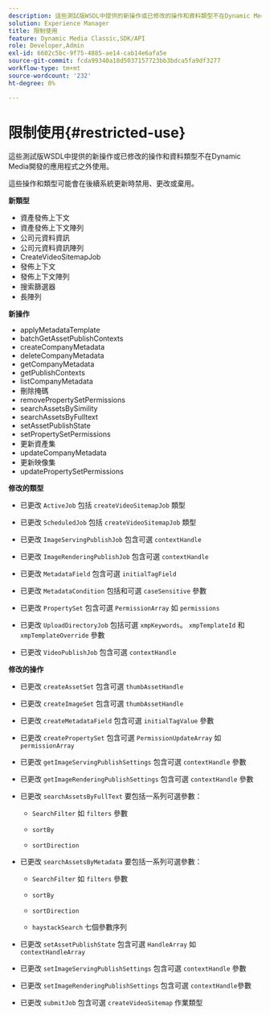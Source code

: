 ```yaml
---
description: 這些測試版WSDL中提供的新操作或已修改的操作和資料類型不在Dynamic Media開發的應用程式之外使用。
solution: Experience Manager
title: 限制使用
feature: Dynamic Media Classic,SDK/API
role: Developer,Admin
exl-id: 6602c5bc-9f75-4885-ae14-cab14e6afa5e
source-git-commit: fcda99340a18d5037157723bb3bdca5fa9df3277
workflow-type: tm+mt
source-wordcount: '232'
ht-degree: 0%

---
```


# 限制使用{#restricted-use}

這些測試版WSDL中提供的新操作或已修改的操作和資料類型不在Dynamic Media開發的應用程式之外使用。

這些操作和類型可能會在後續系統更新時禁用、更改或棄用。

**新類型**

* 資產發佈上下文
* 資產發佈上下文陣列
* 公司元資料資訊
* 公司元資料資訊陣列
* CreateVideoSitemapJob
* 發佈上下文
* 發佈上下文陣列
* 搜索篩選器
* 長陣列

**新操作**

* applyMetadataTemplate
* batchGetAssetPublishContexts
* createCompanyMetadata
* deleteCompanyMetadata
* getCompanyMetadata
* getPublishContexts
* listCompanyMetadata
* 刪除掩碼
* removePropertySetPermissions
* searchAssetsBySimility
* searchAssetsByFulltext
* setAssetPublishState
* setPropertySetPermissions
* 更新資產集
* updateCompanyMetadata
* 更新映像集
* updatePropertySetPermissions

**修改的類型**

* 已更改 `ActiveJob` 包括 `createVideoSitemapJob` 類型

* 已更改 `ScheduledJob` 包括 `createVideoSitemapJob` 類型

* 已更改 `ImageServingPublishJob` 包含可選 `contextHandle`

* 已更改 `ImageRenderingPublishJob` 包含可選 `contextHandle`

* 已更改 `MetadataField` 包含可選 `initialTagField`

* 已更改 `MetadataCondition` 包括和可選 `caseSensitive` 參數

* 已更改 `PropertySet` 包含可選 `PermissionArray` 如 `permissions`

* 已更改 `UploadDirectoryJob` 包括可選 `xmpKeywords`。 `xmpTemplateId` 和 `xmpTemplateOverride` 參數

* 已更改 `VideoPublishJob` 包含可選 `contextHandle`

**修改的操作**

* 已更改 `createAssetSet` 包含可選 `thumbAssetHandle`

* 已更改 `createImageSet` 包含可選 `thumbAssetHandle`

* 已更改 `createMetadataField` 包含可選 `initialTagValue` 參數

* 已更改 `createPropertySet` 包含可選 `PermissionUpdateArray` 如 `permissionArray`

* 已更改 `getImageServingPublishSettings` 包含可選 `contextHandle` 參數

* 已更改 `getImageRenderingPublishSettings` 包含可選 `contextHandle` 參數

* 已更改 `searchAssetsByFullText` 要包括一系列可選參數：

   * `SearchFilter` 如 `filters` 參數

   * `sortBy`
   * `sortDirection`

* 已更改 `searchAssetsByMetadata` 要包括一系列可選參數：

   * `SearchFilter` 如 `filters` 參數

   * `sortBy`
   * `sortDirection`
   * `haystackSearch` 七個參數序列

* 已更改 `setAssetPublishState` 包含可選 `HandleArray` 如 `contextHandleArray`

* 已更改 `setImageServingPublishSettings` 包含可選 `contextHandle` 參數

* 已更改 `setImageRenderingPublishSettings` 包含可選 `contextHandle`參數

* 已更改 `submitJob` 包含可選 `createVideoSitemap` 作業類型

